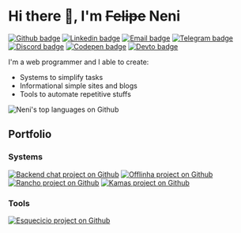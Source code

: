 # Hi there 👋, I'm ~~Felipe~~ Neni

[![Github badge](https://img.shields.io/badge/-Github-000000?style=flat-square&logo=Github&logoColor=white)](https://www.github.com/nenitf)
[![Linkedin badge](https://img.shields.io/badge/-LinkedIn-blue?style=flat-square&logo=Linkedin&logoColor=white)](https://www.linkedin.com/in/nenitf)
[![Email badge](https://img.shields.io/badge/-Email-D14836?style=flat-square&logo=Gmail&logoColor=white)](mailto:oi@neni.dev)
[![Telegram badge](https://img.shields.io/badge/-Telegram-1ca0f1?style=flat-square&logo=telegram&logoColor=white)](https://t.me/nenitf)
[![Discord badge](https://img.shields.io/badge/-Discord-7389D8?style=flat-square&logo=Discord&logoColor=white)](https://discord.com/users/298546270451269642)
[![Codepen badge](https://img.shields.io/badge/-CodePen-000000?style=flat-square&logo=Codepen&logoColor=white)](https://codepen.io/nenitf/collections/popular?grid_type=list)
[![Devto badge](https://img.shields.io/badge/-Blog-000000?style=flat-square&logo=DEV.to&logoColor=white)](https://dev.to/nenitf/)

I'm a web programmer and I able to create:

- Systems to simplify tasks
- Informational simple sites and blogs
- Tools to automate repetitive stuffs

![Neni's top languages on Github](https://github-readme-stats.vercel.app/api/top-langs/?username=nenitf&layout=compact)

## Portfolio

<!--
[![ProjectName project on Github](https://github-readme-stats.vercel.app/api/pin/?username=nenitf&repo=projectname)](https://github.com/nenitf/projectname#readme)
-->

### Systems

[![Backend chat project on Github](https://github-readme-stats.vercel.app/api/pin/?username=Qemuridama&repo=realtime-chat-backend)](https://github.com/Qemuridama/realtime-chat-backend#readme)
[![Offlinha project on Github](https://github-readme-stats.vercel.app/api/pin/?username=nenitf&repo=offlinha)](https://github.com/nenitf/offlinha#readme)
[![Rancho project on Github](https://github-readme-stats.vercel.app/api/pin/?username=nenitf&repo=rancho)](https://github.com/nenitf/rancho#readme)
[![Kamas project on Github](https://github-readme-stats.vercel.app/api/pin/?username=nenitf&repo=kamas)](https://github.com/nenitf/kamas#readme)

<!--
### Systems
-->

### Tools

[![Esquecicio project on Github](https://github-readme-stats.vercel.app/api/pin/?username=nenitf&repo=esquecicio)](https://github.com/nenitf/esquecicio#readme)
